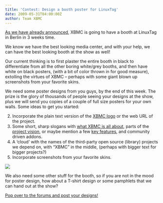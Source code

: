 ```yaml
---
title: 'Contest: Design a booth poster for LinuxTag'
date: 2009-05-31T04:00:00Z
author: Team XBMC
---
```

[As we have already announced](/xbmc-will-have-a-booth-at-linuxtag-2009-in-berlin), XBMC is going to have a booth at LinuxTag in Berlin in 3 weeks time.

 We know we have the best looking media center, and with your help, we can have the best looking booth at the show as well!

 Our current thinking is to first plaster the entire booth in black to differentiate from all the other boring white/grey booths, and then have white on black posters, (with a bit of color thrown in for good measure), extolling the virtues of XBMC – perhaps with some giant blown up screenshots from your favorite skins.

 We need some poster designs from you guys, by the end of this week. The prize is the glory of thousands of people seeing your designs at the show, plus we will send you copies of a couple of full size posters for your own walls. Some ideas to get you started:

 
 2. Incorporate the plain text version of the [XBMC logo](/media/logos) or the web URL of the project.
 4. Some short, sharp slogans with [what XBMC is all about](https://kodi.wiki/about/), parts of the [project vision](/about/vision), or maybe mention a few [key features](/about/features), and community driven addons.
 6. A ‘cloud’ with the names of the third-party open source (library) projects we depend on, with “XBMC” in the middle, (perhaps with bigger text for bigger projects?)
 8. Incorporate screenshots from your favorite skins.
 
 [![](https://kodi.tv/files/alternate_5_logo-300x73.png)](http://downloads.sourceforge.net/xbmc/XBMC_official_logo_package_v1.0.zip)

 We also need some other stuff for the booth, so if you are not in the mood for poster design, how about a T-shirt design or some pamphlets that we can hand out at the show?

 [Pop over to the forums and post your designs!](https://forum.kodi.tv/showthread.php?tid=52039)

 